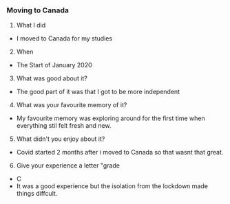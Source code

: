 ### Moving to Canada

1) What I did

- I moved to Canada for my studies 


2) When

- The Start of January 2020


3) What was good about it?
- The good part of it was that I got to be more independent

4) What was your favourite memory of it?
- My favourite memory was exploring around for the first time when everything stil felt fresh and new.

5) What didn't you enjoy about it?
- Covid started 2 months after i moved to Canada so that wasnt that great.

6) Give your experience a letter "grade
- C
- It was a good experience but the isolation from the lockdown made things diffcult.


